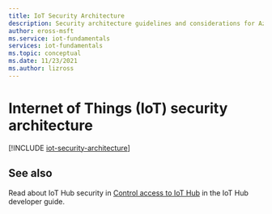 ```yaml
---
title: IoT Security Architecture
description: Security architecture guidelines and considerations for Azure IoT solutions
author: eross-msft
ms.service: iot-fundamentals
services: iot-fundamentals
ms.topic: conceptual
ms.date: 11/23/2021
ms.author: lizross
---
```

# Internet of Things (IoT) security architecture

[!INCLUDE [iot-security-architecture](../../includes/iot-security-architecture.md)]

## See also

Read about IoT Hub security in [Control access to IoT Hub](../iot-hub/iot-hub-devguide-security.md) in the IoT Hub developer guide.
